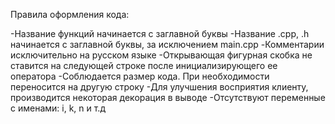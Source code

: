 Правила оформления кода:

-Название функций начинается с заглавной буквы
-Название .cpp, .h начинается с заглавной буквы, за исключением main.cpp
-Комментарии исключительно на русском языке
-Открывающая фигурная скобка не ставится на следующей строке после инициализирующего ее оператора
-Соблюдается размер кода. При необходимости переносится на другую строку
-Для улучшения восприятия клиенту, производится некоторая декорация в выводе
-Отсутствуют переменные с именами: i, k, n и т.д
